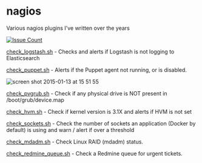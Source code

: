# nagios
Various nagios plugins I've written over the years

[![Issue Count](https://codeclimate.com/github/sammcj/nagios/badges/issue_count.svg)](https://codeclimate.com/github/sammcj/nagios)

[check_logstash.sh](https://github.com/sammcj/nagios/blob/master/check_logstash.sh) - Checks and alerts if Logstash is not logging to Elasticsearch

[check_puppet.sh](https://github.com/sammcj/nagios/blob/master/check_puppet.sh) - Alerts if the Puppet agent not running, or is disabled.

![screen shot 2015-01-13 at 15 51 55](https://cloud.githubusercontent.com/assets/862951/5716193/31d87e46-9b3c-11e4-8e25-241358980cb3.png)

[check_pvgrub.sh](https://github.com/sammcj/nagios/blob/master/check_pvgrub.sh) - Check if any physical drive is NOT present in /boot/grub/device.map

[check_hvm.sh](https://github.com/sammcj/nagios/blob/master/check_hvm.sh) - Check if kernel version is 3.1X and alerts if HVM is not set

[check_sockets.sh](https://github.com/sammcj/nagios/blob/master/check_sockets.sh) - Check the number of sockets an application (Docker by default) is using and warn / alert if over a threshold

[check_mdadm.sh](https://github.com/sammcj/nagios/blob/master/check_mdadm.sh) - Check Linux RAID (mdadm) status.

[check_redmine_queue.sh](https://github.com/sammcj/nagios/blob/master/check_redmine_queue.sh) - Check a Redmine queue for urgent tickets.

